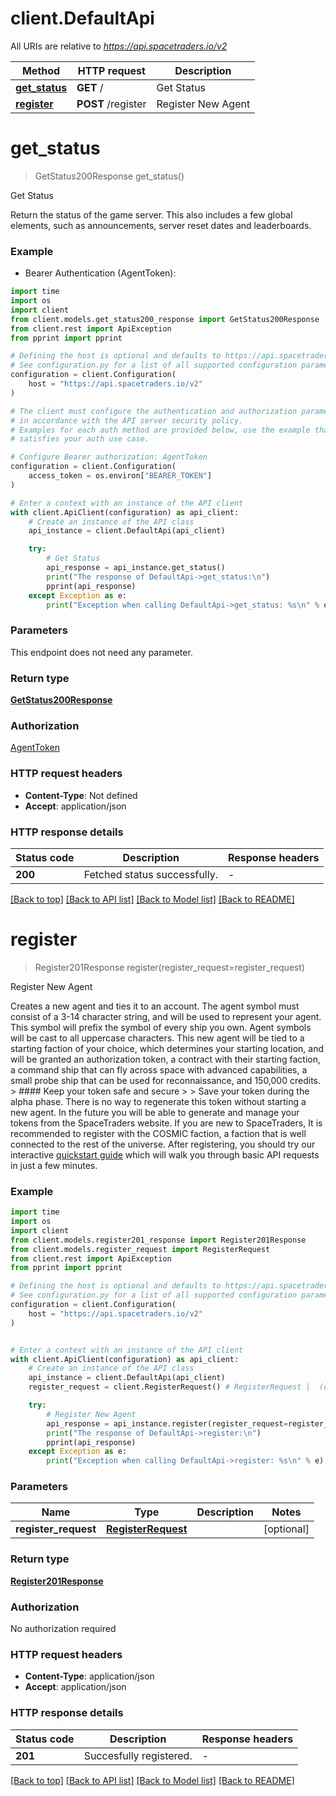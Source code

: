 # client.DefaultApi

All URIs are relative to *<https://api.spacetraders.io/v2>*

Method | HTTP request | Description
------------- | ------------- | -------------
[**get_status**](DefaultApi.md#get_status) | **GET** / | Get Status
[**register**](DefaultApi.md#register) | **POST** /register | Register New Agent

# **get_status**
>
> GetStatus200Response get_status()

Get Status

Return the status of the game server. This also includes a few global elements, such as announcements, server reset dates and leaderboards.

### Example

* Bearer Authentication (AgentToken):

```python
import time
import os
import client
from client.models.get_status200_response import GetStatus200Response
from client.rest import ApiException
from pprint import pprint

# Defining the host is optional and defaults to https://api.spacetraders.io/v2
# See configuration.py for a list of all supported configuration parameters.
configuration = client.Configuration(
    host = "https://api.spacetraders.io/v2"
)

# The client must configure the authentication and authorization parameters
# in accordance with the API server security policy.
# Examples for each auth method are provided below, use the example that
# satisfies your auth use case.

# Configure Bearer authorization: AgentToken
configuration = client.Configuration(
    access_token = os.environ["BEARER_TOKEN"]
)

# Enter a context with an instance of the API client
with client.ApiClient(configuration) as api_client:
    # Create an instance of the API class
    api_instance = client.DefaultApi(api_client)

    try:
        # Get Status
        api_response = api_instance.get_status()
        print("The response of DefaultApi->get_status:\n")
        pprint(api_response)
    except Exception as e:
        print("Exception when calling DefaultApi->get_status: %s\n" % e)
```

### Parameters

This endpoint does not need any parameter.

### Return type

[**GetStatus200Response**](GetStatus200Response.md)

### Authorization

[AgentToken](../README.md#AgentToken)

### HTTP request headers

* **Content-Type**: Not defined
* **Accept**: application/json

### HTTP response details

| Status code | Description | Response headers |
|-------------|-------------|------------------|
**200** | Fetched status successfully. |  -  |

[[Back to top]](#) [[Back to API list]](../README.md#documentation-for-api-endpoints) [[Back to Model list]](../README.md#documentation-for-models) [[Back to README]](../README.md)

# **register**
>
> Register201Response register(register_request=register_request)

Register New Agent

Creates a new agent and ties it to an account.  The agent symbol must consist of a 3-14 character string, and will be used to represent your agent. This symbol will prefix the symbol of every ship you own. Agent symbols will be cast to all uppercase characters.  This new agent will be tied to a starting faction of your choice, which determines your starting location, and will be granted an authorization token, a contract with their starting faction, a command ship that can fly across space with advanced capabilities, a small probe ship that can be used for reconnaissance, and 150,000 credits.  > #### Keep your token safe and secure > > Save your token during the alpha phase. There is no way to regenerate this token without starting a new agent. In the future you will be able to generate and manage your tokens from the SpaceTraders website.  If you are new to SpaceTraders, It is recommended to register with the COSMIC faction, a faction that is well connected to the rest of the universe. After registering, you should try our interactive [quickstart guide](https://docs.spacetraders.io/quickstart/new-game) which will walk you through basic API requests in just a few minutes.

### Example

```python
import time
import os
import client
from client.models.register201_response import Register201Response
from client.models.register_request import RegisterRequest
from client.rest import ApiException
from pprint import pprint

# Defining the host is optional and defaults to https://api.spacetraders.io/v2
# See configuration.py for a list of all supported configuration parameters.
configuration = client.Configuration(
    host = "https://api.spacetraders.io/v2"
)


# Enter a context with an instance of the API client
with client.ApiClient(configuration) as api_client:
    # Create an instance of the API class
    api_instance = client.DefaultApi(api_client)
    register_request = client.RegisterRequest() # RegisterRequest |  (optional)

    try:
        # Register New Agent
        api_response = api_instance.register(register_request=register_request)
        print("The response of DefaultApi->register:\n")
        pprint(api_response)
    except Exception as e:
        print("Exception when calling DefaultApi->register: %s\n" % e)
```

### Parameters

Name | Type | Description  | Notes
------------- | ------------- | ------------- | -------------
 **register_request** | [**RegisterRequest**](RegisterRequest.md)|  | [optional]

### Return type

[**Register201Response**](Register201Response.md)

### Authorization

No authorization required

### HTTP request headers

* **Content-Type**: application/json
* **Accept**: application/json

### HTTP response details

| Status code | Description | Response headers |
|-------------|-------------|------------------|
**201** | Succesfully registered. |  -  |

[[Back to top]](#) [[Back to API list]](../README.md#documentation-for-api-endpoints) [[Back to Model list]](../README.md#documentation-for-models) [[Back to README]](../README.md)
